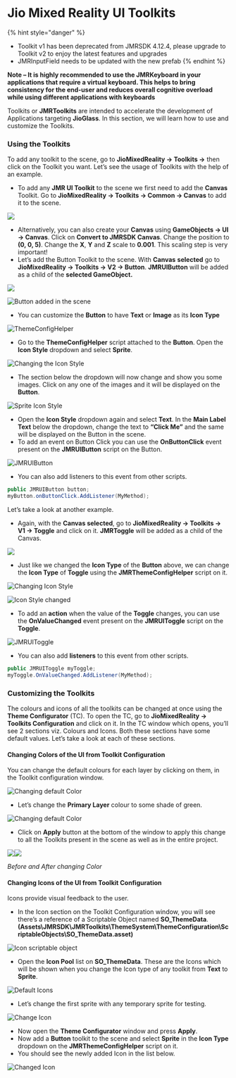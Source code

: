 # Jio Mixed Reality UI Toolkits

{% hint style="danger" %}
* Toolkit v1 has been deprecated from JMRSDK 4.12.4, please upgrade to Toolkit v2 to enjoy the latest features and upgrades
* JMRInputField needs to be updated with the new prefab
{% endhint %}

**Note – It is highly recommended to use the JMRKeyboard in your applications that require a virtual keyboard. This helps to bring consistency for the end-user and reduces overall cognitive overload while using different applications with keyboards**

Toolkits or **JMRToolkits** are intended to accelerate the development of Applications targeting **JioGlass**. In this section, we will learn how to use and customize the Toolkits.

### Using the Toolkits

To add any toolkit to the scene, go to **JioMixedReality -> Toolkits ->** then click on the Toolkit you want. Let’s see the usage of Toolkits with the help of an example.

* To add any **JMR UI Toolkit** to the scene we first need to add the **Canvas** Toolkit. Go to **JioMixedReality -> Toolkits -> Common -> Canvas** to add it to the scene.

![](<../.gitbook/assets/Screenshot (12).png>)

* Alternatively, you can also create your **Canvas** using **GameObjects -> UI -> Canvas**. Click on **Convert to JMRSDK Canvas**. Change the position to **(0, 0, 5)**. Change the **X**, **Y** and **Z** scale to **0.001**. This scaling step is very important!
* Let’s add the Button Toolkit to the scene. With **Canvas** **selected** go to **JioMixedReality -> Toolkits -> V2 -> Button**. **JMRUIButton** will be added as a child of the **selected GameObject.**

![](<../.gitbook/assets/Screenshot (14).png>)

![Button added in the scene](../.gitbook/assets/19.png)

* You can customize the **Button** to have **Text** or **Image** as its **Icon Type**

![ThemeConfigHelper](../.gitbook/assets/20.png)

* Go to the **ThemeConfigHelper** script attached to the **Button**. Open the **Icon Style** dropdown and select **Sprite**.

![Changing the Icon Style](../.gitbook/assets/21.png)

* The section below the dropdown will now change and show you some images. Click on any one of the images and it will be displayed on the **Button**.

![Sprite Icon Style](../.gitbook/assets/22.png)

* Open the **Icon Style** dropdown again and select **Text**. In the **Main Label Text** below the dropdown, change the text to **“Click Me”** and the same will be displayed on the Button in the scene.
* To add an event on Button Click you can use the **OnButtonClick** event present on the **JMRUIButton** script on the Button.

![JMRUIButton](../.gitbook/assets/23.png)

* You can also add listeners to this event from other scripts.

```csharp
public JMRUIButton button;
myButton.onButtonClick.AddListener(MyMethod);
```

Let’s take a look at another example.

* Again, with the **Canvas selected**, go to **JioMixedReality -> Toolkits -> V1 -> Toggle** and click on it. **JMRToggle** will be added as a child of the Canvas.

![](<../.gitbook/assets/Screenshot (16).png>)

* Just like we changed the **Icon Type** of the **Button** above, we can change the **Icon Type** of **Toggle** using the **JMRThemeConfigHelper** script on it.

![Changing Icon Style](../.gitbook/assets/25.png)

![Icon Style changed](../.gitbook/assets/26.png)

* To add an **action** when the value of the **Toggle** changes, you can use the **OnValueChanged** event present on the **JMRUIToggle** script on the **Toggle**.

![JMRUIToggle](../.gitbook/assets/27.png)

* You can also add **listeners** to this event from other scripts.

```csharp
public JMRUIToggle myToggle;
myToggle.OnValueChanged.AddListener(MyMethod);
```

### Customizing the Toolkits

The colours and icons of all the toolkits can be changed at once using the **Theme Configurator** (TC). To open the TC, go to **JioMixedReality -> Toolkits Configuration** and click on it. In the TC window which opens, you’ll see 2 sections viz. Colours and Icons. Both these sections have some default values. Let’s take a look at each of these sections.

#### Changing Colors of the UI from Toolkit Configuration

You can change the default colours for each layer by clicking on them, in the Toolkit configuration window.

![Changing default Color](../.gitbook/assets/28.png)

* Let’s change the **Primary Layer** colour to some shade of green.

![Changing default Color](../.gitbook/assets/29.png)

* Click on **Apply** button at the bottom of the window to apply this change to all the Toolkits present in the scene as well as in the entire project.

![](../.gitbook/assets/30.png)![](../.gitbook/assets/31.png)

&#x20;                                          _Before and After changing Color_

#### Changing Icons of the UI from Toolkit Configuration

Icons provide visual feedback to the user.

* In the Icon section on the Toolkit Configuration window, you will see there’s a reference of a Scriptable Object named **SO\_ThemeData**. **(Assets\JMRSDK\JMRToolkits\ThemeSystem\ThemeConfiguration\ScriptableObjects\SO\_ThemeData.asset)**

![Icon scriptable object](../.gitbook/assets/32.png)

* Open the **Icon Pool** list on **SO\_ThemeData**. These are the Icons which will be shown when you change the Icon type of any toolkit from **Text** to **Sprite**.

![Default Icons](../.gitbook/assets/33.png)

* Let’s change the first sprite with any temporary sprite for testing.

![Change Icon](../.gitbook/assets/34.png)

* Now open the **Theme Configurator** window and press **Apply**.
* Now add a **Button** toolkit to the scene and select **Sprite** in the **Icon Type** dropdown on the **JMRThemeConfigHelper** script on it.
* You should see the newly added Icon in the list below.

![Changed Icon](../.gitbook/assets/35.png)

##

